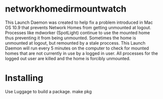 # networkhomedirmountwatch
This Launch Daemon was created to help fix a problem introduced in Mac OS 10.9 that prevents
Network Homes from getting unmounted at logout.  Processes like mdworker (SpotLight) continue to use the 
mounted home thus preventing it from being unmounted.  Sometimes the home is unmounted at logout, but remounted
by a stale proccess.  This Launch Daemon will run every 5 minutes on the computer to check for mounted homes
that are not currently in use by a logged in user.  All processes for the logged out user are killed and the home
is forcibly unmounted.

# Installing
Use Luggage to build a package.
make pkg
